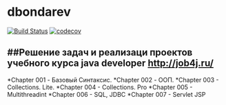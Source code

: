 # dbondarev
[![Build Status](https://travis-ci.org/tgenman/dbondarev.svg?branch=master)](https://travis-ci.org/tgenman/dbondarev)
[![codecov](https://codecov.io/gh/tgenman/dbondarev/branch/master/graph/badge.svg)](https://codecov.io/gh/tgenman/dbondarev)


##Решение задач и реализаци проектов учебного курса java developer
http://job4j.ru/
---

*Chapter 001 - Базовый Синтаксис.
*Chapter 002 - ООП.
*Chapter 003 - Collections. Lite.
*Chapter 004 - Collections. Pro
*Chapter 005 - Multithreadint
*Chapter 006 - SQL, JDBC
*Chapter 007 - Servlet JSP